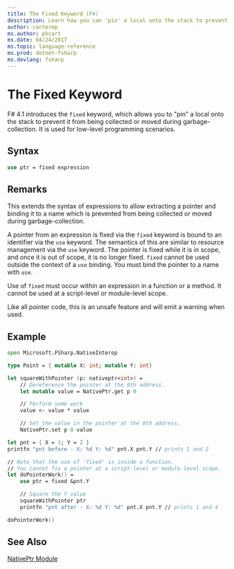 ```yaml
---
title: The Fixed Keyword (F#)
description: Learn how you can 'pin' a local onto the stack to prevent collection with the F# 'fixed' keyword.
author: cartermp
ms.author: phcart
ms.date: 04/24/2017
ms.topic: language-reference
ms.prod: dotnet-fsharp
ms.devlang: fsharp
---
```

# The Fixed Keyword

F# 4.1 introduces the `fixed` keyword, which allows you to "pin" a local onto the stack to prevent it from being collected or moved during garbage-collection.  It is used for low-level programming scenarios.

## Syntax

```fsharp
use ptr = fixed expression
```

## Remarks

This extends the syntax of expressions to allow extracting a pointer and binding it to a name which is prevented from being collected or moved during garbage-collection.  

A pointer from an expression is fixed via the `fixed` keyword is bound to an identifier via the `use` keyword.  The semantics of this are similar to resource management via the `use` keyword.  The pointer is fixed while it is in scope, and once it is out of scope, it is no longer fixed.  `fixed` cannot be used outside the context of a `use` binding.  You must bind the pointer to a name with `use`.

Use of `fixed` must occur within an expression in a function or a method.  It cannot be used at a script-level or module-level scope.

Like all pointer code, this is an unsafe feature and will emit a warning when used.

## Example

```fsharp
open Microsoft.FSharp.NativeInterop

type Point = { mutable X: int; mutable Y: int}

let squareWithPointer (p: nativeptr<int>) =
    // Dereference the pointer at the 0th address.
    let mutable value = NativePtr.get p 0

    // Perform some work
    value <- value * value

    // Set the value in the pointer at the 0th address.
    NativePtr.set p 0 value

let pnt = { X = 1; Y = 2 }
printfn "pnt before - X: %d Y: %d" pnt.X pnt.Y // prints 1 and 2

// Note that the use of 'fixed' is inside a function.
// You cannot fix a pointer at a script-level or module-level scope.
let doPointerWork() =
    use ptr = fixed &pnt.Y

    // Square the Y value
    squareWithPointer ptr
    printfn "pnt after - X: %d Y: %d" pnt.X pnt.Y // prints 1 and 4

doPointerWork()
```

## See Also

[NativePtr Module](https://msdn.microsoft.com/visualfsharpdocs/conceptual/nativeinterop.nativeptr-module-%5Bfsharp%5D)

